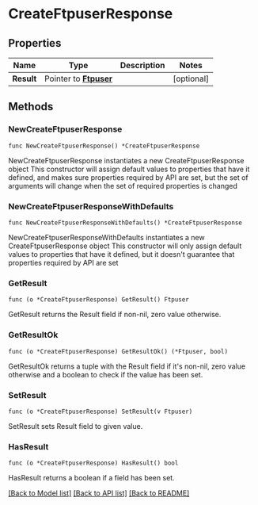 # CreateFtpuserResponse

## Properties

Name | Type | Description | Notes
------------ | ------------- | ------------- | -------------
**Result** | Pointer to [**Ftpuser**](Ftpuser.md) |  | [optional] 

## Methods

### NewCreateFtpuserResponse

`func NewCreateFtpuserResponse() *CreateFtpuserResponse`

NewCreateFtpuserResponse instantiates a new CreateFtpuserResponse object
This constructor will assign default values to properties that have it defined,
and makes sure properties required by API are set, but the set of arguments
will change when the set of required properties is changed

### NewCreateFtpuserResponseWithDefaults

`func NewCreateFtpuserResponseWithDefaults() *CreateFtpuserResponse`

NewCreateFtpuserResponseWithDefaults instantiates a new CreateFtpuserResponse object
This constructor will only assign default values to properties that have it defined,
but it doesn't guarantee that properties required by API are set

### GetResult

`func (o *CreateFtpuserResponse) GetResult() Ftpuser`

GetResult returns the Result field if non-nil, zero value otherwise.

### GetResultOk

`func (o *CreateFtpuserResponse) GetResultOk() (*Ftpuser, bool)`

GetResultOk returns a tuple with the Result field if it's non-nil, zero value otherwise
and a boolean to check if the value has been set.

### SetResult

`func (o *CreateFtpuserResponse) SetResult(v Ftpuser)`

SetResult sets Result field to given value.

### HasResult

`func (o *CreateFtpuserResponse) HasResult() bool`

HasResult returns a boolean if a field has been set.


[[Back to Model list]](../README.md#documentation-for-models) [[Back to API list]](../README.md#documentation-for-api-endpoints) [[Back to README]](../README.md)


